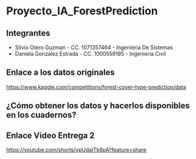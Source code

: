 # Proyecto_IA_ForestPrediction

## Integrantes

- Silvio Otero Guzman - CC. 1071357464 - Ingenieria De Sistemas  
- Daniela Gonzalez Estrada - CC. 1000559195 - Ingenieria Civil
 
 
 ## Enlace a los datos originales 
 
 https://www.kaggle.com/competitions/forest-cover-type-prediction/data

## ¿Cómo obtener los datos y hacerlos disponibles en los cuadernos?






## Enlace Video Entrega 2

https://youtube.com/shorts/ypUdaITk8pA?feature=share

## 
